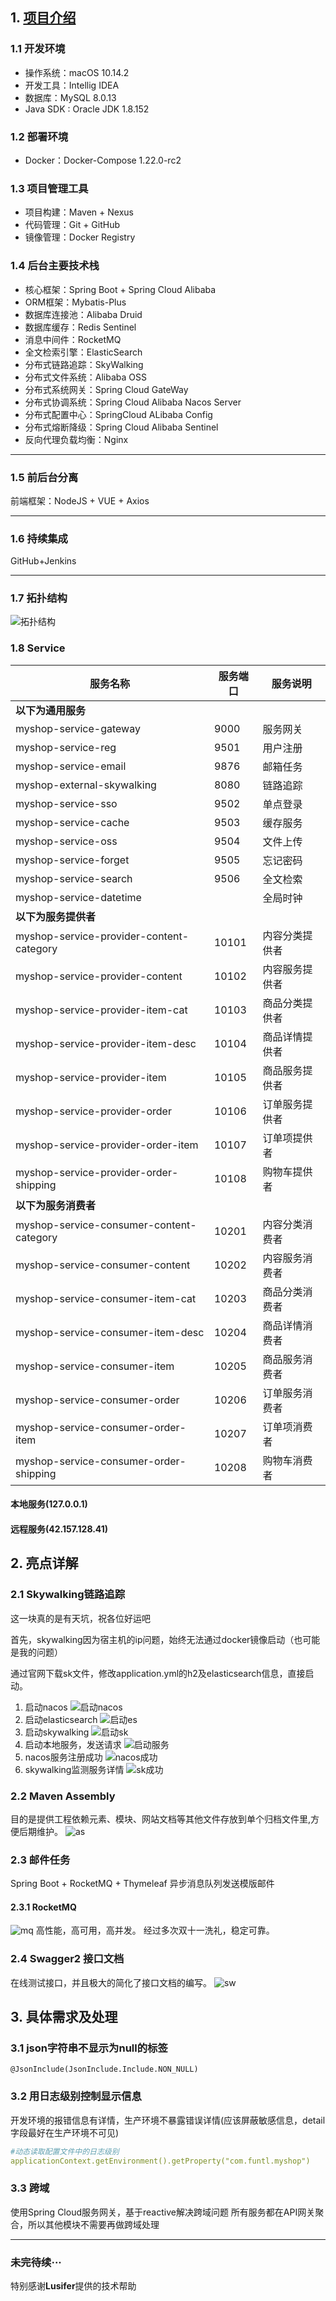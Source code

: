 ## 1. [项目介绍](https://tallon.ink/MyShop/)



### 1.1 开发环境

- 操作系统：macOS 10.14.2
- 开发工具：Intellig IDEA
- 数据库：MySQL 8.0.13
- Java SDK : Oracle JDK 1.8.152

### 1.2 部署环境

- Docker：Docker-Compose 1.22.0-rc2

### 1.3 项目管理工具

- 项目构建：Maven + Nexus
- 代码管理：Git + GitHub
- 镜像管理：Docker Registry

### 1.4 后台主要技术栈

- 核心框架：Spring Boot + Spring Cloud Alibaba
- ORM框架：Mybatis-Plus
- 数据库连接池：Alibaba Druid
- 数据库缓存：Redis Sentinel
- 消息中间件：RocketMQ
- 全文检索引擎：ElasticSearch
- 分布式链路追踪：SkyWalking
- 分布式文件系统：Alibaba OSS
- 分布式系统网关：Spring Cloud GateWay
- 分布式协调系统：Spring Cloud Alibaba Nacos Server
- 分布式配置中心：SpringCloud ALibaba Config
- 分布式熔断降级：Spring Cloud Alibaba Sentinel
- 反向代理负载均衡：Nginx

---

### 1.5 前后台分离

前端框架：NodeJS + VUE + Axios

---

### 1.6 持续集成

GitHub+Jenkins

---

### 1.7 拓扑结构

![拓扑结构](https://github.com/MrTallon/Mind-Palace/blob/master/img/%E6%8B%93%E6%89%91.png?raw=true)

### 1.8 Service

| 服务名称                                 | 服务端口 | 服务说明       |
| ---------------------------------------- | -------- | -------------- |
| **以下为通用服务**                       |          |                |
| myshop-service-gateway                   | 9000     | 服务网关       |
| myshop-service-reg                       | 9501     | 用户注册       |
| myshop-service-email                     | 9876     | 邮箱任务       |
| myshop-external-skywalking               | 8080     | 链路追踪       |
| myshop-service-sso                       | 9502     | 单点登录       |
| myshop-service-cache                     | 9503     | 缓存服务       |
| myshop-service-oss                       | 9504     | 文件上传       |
| myshop-service-forget                    | 9505     | 忘记密码       |
| myshop-service-search                    | 9506     | 全文检索       |
| myshop-service-datetime                  |          | 全局时钟       |
| **以下为服务提供者**                     |          |                |
| myshop-service-provider-content-category | 10101    | 内容分类提供者 |
| myshop-service-provider-content          | 10102    | 内容服务提供者 |
| myshop-service-provider-item-cat         | 10103    | 商品分类提供者 |
| myshop-service-provider-item-desc        | 10104    | 商品详情提供者 |
| myshop-service-provider-item             | 10105    | 商品服务提供者 |
| myshop-service-provider-order            | 10106    | 订单服务提供者 |
| myshop-service-provider-order-item       | 10107    | 订单项提供者   |
| myshop-service-provider-order-shipping   | 10108    | 购物车提供者   |
| **以下为服务消费者**                     |          |                |
| myshop-service-consumer-content-category | 10201    | 内容分类消费者 |
| myshop-service-consumer-content          | 10202    | 内容服务消费者 |
| myshop-service-consumer-item-cat         | 10203    | 商品分类消费者 |
| myshop-service-consumer-item-desc        | 10204    | 商品详情消费者 |
| myshop-service-consumer-item             | 10205    | 商品服务消费者 |
| myshop-service-consumer-order            | 10206    | 订单服务消费者 |
| myshop-service-consumer-order-item       | 10207    | 订单项消费者   |
| myshop-service-consumer-order-shipping   | 10208    | 购物车消费者   |


#### 本地服务(127.0.0.1)


#### 远程服务(42.157.128.41)






## 2. 亮点详解
### 2.1 Skywalking链路追踪
这一块真的是有天坑，祝各位好运吧

首先，skywalking因为宿主机的ip问题，始终无法通过docker镜像启动（也可能是我的问题）

通过官网下载sk文件，修改application.yml的h2及elasticsearch信息，直接启动。

1. 启动nacos
![启动nacos](https://github.com/MrTallon/MyShop/blob/master/myshop-commons/images/%E5%90%AF%E5%8A%A8nacos.png?raw=true)
2. 启动elasticsearch
![启动es](https://github.com/MrTallon/MyShop/blob/master/myshop-commons/images/%E5%90%AF%E5%8A%A8es.png?raw=true)
3. 启动skywalking
![启动sk](https://github.com/MrTallon/MyShop/blob/master/myshop-commons/images/%E5%90%AF%E5%8A%A8skywalking.png?raw=true)
4. 启动本地服务，发送请求
![启动服务](https://github.com/MrTallon/MyShop/blob/master/myshop-commons/images/%E5%90%AF%E5%8A%A8%E6%9C%8D%E5%8A%A1.png?raw=true)
5. nacos服务注册成功
![nacos成功](https://github.com/MrTallon/MyShop/blob/master/myshop-commons/images/nacos%E6%B3%A8%E5%86%8C%E6%9C%8D%E5%8A%A1.png?raw=true)
6. skywalking监测服务详情
![sk成功](https://github.com/MrTallon/MyShop/blob/master/myshop-commons/images/sk%E7%9B%91%E6%B5%8B%E6%9C%8D%E5%8A%A1.png?raw=true)

### 2.2 Maven Assembly
目的是提供工程依赖元素、模块、网站文档等其他文件存放到单个归档文件里,方便后期维护。
![as](https://github.com/MrTallon/MyShop/blob/master/myshop-commons/images/as%E6%8F%92%E4%BB%B6.png?raw=true)

### 2.3 邮件任务
Spring Boot + RocketMQ + Thymeleaf 异步消息队列发送模版邮件

#### 2.3.1 RocketMQ
![mq](https://github.com/MrTallon/MyShop/blob/master/myshop-commons/images/rocketmq.jpg?raw=true)
高性能，高可用，高并发。
经过多次双十一洗礼，稳定可靠。


### 2.4 Swagger2 接口文档
在线测试接口，并且极大的简化了接口文档的编写。
![sw](https://github.com/MrTallon/MyShop/blob/master/myshop-commons/images/swagger.jpg?raw=true)





## 3. 具体需求及处理

### 3.1 json字符串不显示为null的标签

```
@JsonInclude(JsonInclude.Include.NON_NULL)
```

### 3.2 用日志级别控制显示信息

开发环境的报错信息有详情，生产环境不暴露错误详情(应该屏蔽敏感信息，detail字段最好在生产环境不可见)
```yaml
#动态读取配置文件中的日志级别
applicationContext.getEnvironment().getProperty("com.funtl.myshop")
```

### 3.3 跨域

使用Spring Cloud服务网关，基于reactive解决跨域问题
所有服务都在API网关聚合，所以其他模块不需要再做跨域处理


---

### 未完待续···






特别感谢**Lusifer**提供的技术帮助 














